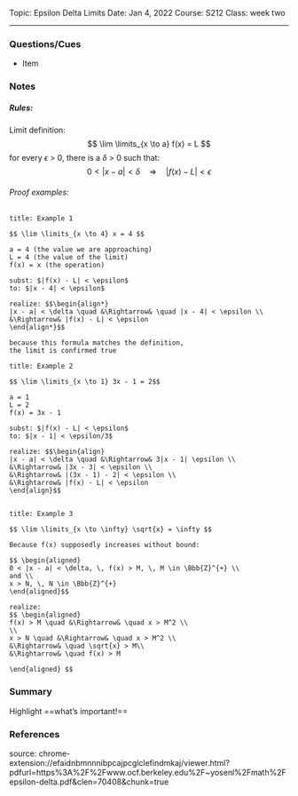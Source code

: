 Topic: Epsilon Delta Limits
Date: Jan 4, 2022
Course: S212
Class: week two

---

### Questions/Cues
- Item

### Notes
##### Rules:
Limit definition:
$$ 
\lim \limits_{x \to a} f(x) = L 
$$
for every $\epsilon$ > 0, there is a $\delta$ > 0 such that:
$$ 0 < |x - a| < \delta \quad \Rightarrow \quad |f(x) - L| < \epsilon  $$

###### Proof examples:

```ad-example
title: Example 1

$$ \lim \limits_{x \to 4} x = 4 $$

a = 4 (the value we are approaching)
L = 4 (the value of the limit)
f(x) = x (the operation)

subst: $|f(x) - L| < \epsilon$
to: $|x - 4| < \epsilon$

realize: $$\begin{align*} 
|x - a| < \delta \quad &\Rightarrow& \quad |x - 4| < \epsilon \\
&\Rightarrow& |f(x) - L| < \epsilon
\end{align*}$$

because this formula matches the definition,
the limit is confirmed true

```

```ad-example
title: Example 2

$$ \lim \limits_{x \to 1} 3x - 1 = 2$$

a = 1
L = 2
f(x) = 3x - 1

subst: $|f(x) - L| < \epsilon$
to: $|x - 1| < \epsilon/3$

realize: $$\begin{align}
|x - a| < \delta \quad &\Rightarrow& 3|x - 1| \epsilon \\
&\Rightarrow& |3x - 3| < \epsilon \\
&\Rightarrow& |(3x - 1) - 2| < \epsilon \\
&\Rightarrow& |f(x) - L| < \epsilon 
\end{align}$$


```

```ad-example
title: Example 3

$$ \lim \limits_{x \to \infty} \sqrt{x} = \infty $$

Because f(x) supposedly increases without bound:

$$ \begin{aligned}
0 < |x - a| < \delta, \, f(x) > M, \, M \in \Bbb{Z}^{+} \\
and \\
x > N, \, N \in \Bbb{Z}^{+} 
\end{aligned}$$

realize:
$$ \begin{aligned}
f(x) > M \quad &\Rightarrow& \quad x > M^2 \\
\\
x > N \quad &\Rightarrow& \quad x > M^2 \\
&\Rightarrow& \quad \sqrt{x} > M\\
&\Rightarrow& \quad f(x) > M

\end{aligned} $$

```



### Summary
Highlight ==what’s important!==

### References

source: chrome-extension://efaidnbmnnnibpcajpcglclefindmkaj/viewer.html?pdfurl=https%3A%2F%2Fwww.ocf.berkeley.edu%2F~yosenl%2Fmath%2Fepsilon-delta.pdf&clen=70408&chunk=true


